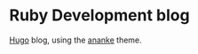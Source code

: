 # Ruby Development blog

[Hugo][] blog, using the [ananke][] theme.

[Hugo]: https://gohugo.io/
[ananke]: https://themes.gohugo.io/gohugo-theme-ananke/

